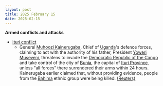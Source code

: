 ```yaml
---
layout: post
title: 2025 February 15
date: 2025-02-15
---
```



**Armed conflicts and attacks**

* [Ituri conflict](https://en.wikipedia.org/wiki/Ituri_conflict "Ituri conflict")
  + General [Muhoozi Kainerugaba](https://en.wikipedia.org/wiki/Muhoozi_Kainerugaba "Muhoozi Kainerugaba"), Chief of [Uganda](https://en.wikipedia.org/wiki/Uganda "Uganda")'s defence forces, claiming to act with the authority of his father, President [Yoweri Museveni](https://en.wikipedia.org/wiki/Yoweri_Museveni "Yoweri Museveni"), threatens to invade the [Democratic Republic of the Congo](https://en.wikipedia.org/wiki/Democratic_Republic_of_the_Congo "Democratic Republic of the Congo") and take control of the city of [Bunia](https://en.wikipedia.org/wiki/Bunia "Bunia"), the capital of [Ituri Province](https://en.wikipedia.org/wiki/Ituri_Province "Ituri Province"), unless "all forces" there surrendered their arms within 24 hours. Kainerugaba earlier claimed that, without providing evidence, people from the [Bahima](https://en.wikipedia.org/wiki/Bahima "Bahima") ethnic group were being killed. [(Reuters)](https://www.reuters.com/world/africa/uganda-military-chief-threatens-attack-eastern-congo-town-bunia-2025-02-15/)

